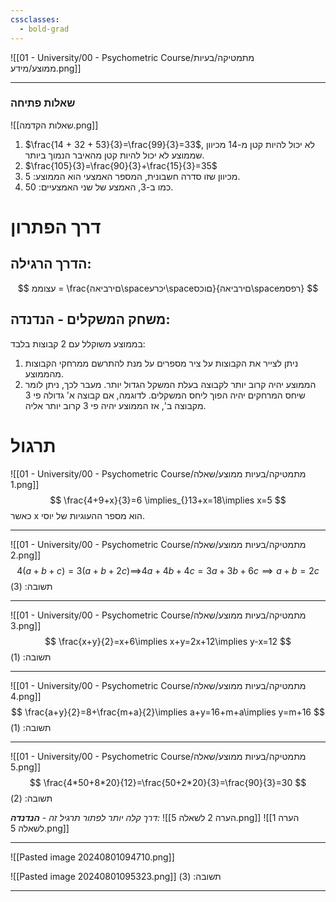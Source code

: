 ```yaml
---
cssclasses:
  - bold-grad
---
```

![[01 - University/00 - Psychometric Course/מתמטיקה/בעיות ממוצע/מידע.png]]
***
### שאלות פתיחה
![[שאלות הקדמה.png]]
1. $\frac{14 + 32 + 53}{3}=\frac{99}{3}=33$, לא יכול להיות קטן מ-14 מכיוון שממוצע לא יכול להיות קטן מהאיבר הנמוך ביותר.
2. $\frac{105}{3}=\frac{90}{3}+\frac{15}{3}=35$
3. מכיוון שזו סדרה חשבונית, המספר האמצעי הוא הממוצע: 5.
4. כמו ב-3, האמצע של שני האמצעיים: 50.

# דרך הפתרון
## הדרך הרגילה:
$$
עצוממ = \frac{םירביאה\spaceיכרע\spaceםוכס}{םירביאה\spaceרפסמ}
$$
## משחק המשקלים - הנדנדה:
בממוצע משוקלל עם 2 קבוצות בלבד:
1. ניתן לצייר את הקבוצות על ציר מספרים על מנת להתרשם ממרחקי הקבוצות מהממוצע.
2. הממוצע יהיה קרוב יותר לקבוצה בעלת המשקל הגדול יותר. מעבר לכך, ניתן לומר שיחס המרחקים יהיה הפוך ליחס המשקלים. לדוגמה, אם קבוצה א' גדולה פי 3 מקבוצה ב', אז הממוצע יהיה פי 3 קרוב יותר אליה.
# תרגול
![[01 - University/00 - Psychometric Course/מתמטיקה/בעיות ממוצע/שאלה 1.png]]
$$
\frac{4+9+x}{3}=6 \implies_{}13+x=18\implies x=5
$$
כאשר x הוא מספר ההעוגיות של יוסי.
***
![[01 - University/00 - Psychometric Course/מתמטיקה/בעיות ממוצע/שאלה 2.png]]
$$
4(a+b+c)=3(a+b+2c)\implies_{}4a+4b+4c=3a+3b+6c\implies a+b=2c
$$
תשובה: (3)
***
![[01 - University/00 - Psychometric Course/מתמטיקה/בעיות ממוצע/שאלה 3.png]]
$$
\frac{x+y}{2}=x+6\implies x+y=2x+12\implies y-x=12
$$
תשובה: (1)
***
![[01 - University/00 - Psychometric Course/מתמטיקה/בעיות ממוצע/שאלה 4.png]]
$$
\frac{a+y}{2}=8+\frac{m+a}{2}\implies a+y=16+m+a\implies y=m+16
$$
תשובה: (1)
***
![[01 - University/00 - Psychometric Course/מתמטיקה/בעיות ממוצע/שאלה 5.png]]
$$
\frac{4*50+8*20}{12}=\frac{50+2*20}{3}=\frac{90}{3}=30
$$
תשובה: (2)

_דרך קלה יותר לפתור תרגיל זה - **הנדנדה**:_
![[הערה 2 לשאלה 5.png]]
![[הערה 1 לשאלה 5.png]]
***
![[Pasted image 20240801094710.png]]

![[Pasted image 20240801095323.png]]
תשובה: (3)
***
